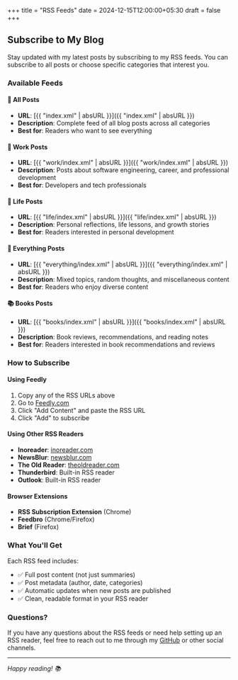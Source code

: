 +++
title = "RSS Feeds"
date = 2024-12-15T12:00:00+05:30
draft = false
+++

## Subscribe to My Blog

Stay updated with my latest posts by subscribing to my RSS feeds. You can subscribe to all posts or choose specific categories that interest you.

### Available Feeds

#### 📰 **All Posts**
- **URL**: [{{ "index.xml" | absURL }}]({{ "index.xml" | absURL }})
- **Description**: Complete feed of all blog posts across all categories
- **Best for**: Readers who want to see everything

#### 💼 **Work Posts**
- **URL**: [{{ "work/index.xml" | absURL }}]({{ "work/index.xml" | absURL }})
- **Description**: Posts about software engineering, career, and professional development
- **Best for**: Developers and tech professionals

#### 🌱 **Life Posts**
- **URL**: [{{ "life/index.xml" | absURL }}]({{ "life/index.xml" | absURL }})
- **Description**: Personal reflections, life lessons, and growth stories
- **Best for**: Readers interested in personal development

#### 🎯 **Everything Posts**
- **URL**: [{{ "everything/index.xml" | absURL }}]({{ "everything/index.xml" | absURL }})
- **Description**: Mixed topics, random thoughts, and miscellaneous content
- **Best for**: Readers who enjoy diverse content

#### 📚 **Books Posts**
- **URL**: [{{ "books/index.xml" | absURL }}]({{ "books/index.xml" | absURL }})
- **Description**: Book reviews, recommendations, and reading notes
- **Best for**: Readers interested in book recommendations and reviews

### How to Subscribe

#### Using Feedly
1. Copy any of the RSS URLs above
2. Go to [Feedly.com](https://feedly.com)
3. Click "Add Content" and paste the RSS URL
4. Click "Add" to subscribe

#### Using Other RSS Readers
- **Inoreader**: [inoreader.com](https://inoreader.com)
- **NewsBlur**: [newsblur.com](https://newsblur.com)
- **The Old Reader**: [theoldreader.com](https://theoldreader.com)
- **Thunderbird**: Built-in RSS reader
- **Outlook**: Built-in RSS reader

#### Browser Extensions
- **RSS Subscription Extension** (Chrome)
- **Feedbro** (Chrome/Firefox)
- **Brief** (Firefox)

### What You'll Get

Each RSS feed includes:
- ✅ Full post content (not just summaries)
- ✅ Post metadata (author, date, categories)
- ✅ Automatic updates when new posts are published
- ✅ Clean, readable format in your RSS reader

### Questions?

If you have any questions about the RSS feeds or need help setting up an RSS reader, feel free to reach out to me through my [GitHub](https://github.com/Davshiv20) or other social channels.

---

*Happy reading! 📚*
